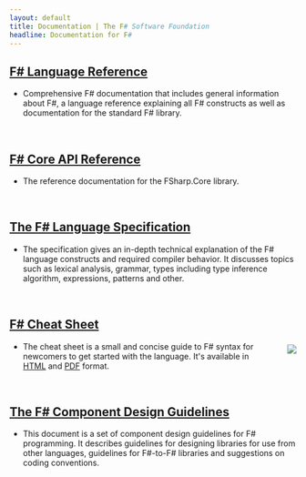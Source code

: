 ```yaml
---
layout: default
title: Documentation | The F# Software Foundation
headline: Documentation for F#
---
```


## [F# Language Reference](https://docs.microsoft.com/dotnet/fsharp/language-reference/)

* Comprehensive F# documentation that includes general information about F#, a language reference explaining all F# constructs as well as documentation for the standard F# library.

<br />

## [F# Core API Reference](https://fsharp.github.io/fsharp-core-docs/)

* The reference documentation for the FSharp.Core library.

<br />

## [The F# Language Specification](../specs/language-spec) 

* The specification gives an in-depth 
  technical explanation of the F# language constructs and required compiler behavior. 
  It discusses topics such as lexical analysis, grammar, types including type inference 
  algorithm, expressions, patterns and other.

<br />

## [F# Cheat Sheet](https://github.com/fsprojects/fsharp-cheatsheet)

<img src="../images/thumbs/cheetsheet.png" style="float:right;margin:5px 0px 5px 25px;" />

* The cheat sheet is a small and concise guide to F# syntax for newcomers to get started with the language. It's available in [HTML](https://fsprojects.github.io/fsharp-cheatsheet/) and [PDF](https://fsprojects.github.io/fsharp-cheatsheet/fsharp-cheatsheet.pdf) format.

<br />

## [The F# Component Design Guidelines](https://docs.microsoft.com/dotnet/fsharp/style-guide/component-design-guidelines)

* This document is a set of component 
  design guidelines for F# programming. It describes guidelines for designing libraries 
  for use from other languages, guidelines for F#-to-F# libraries and suggestions on 
  coding conventions.

<br />

